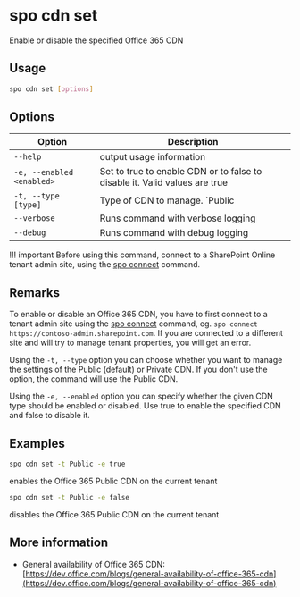 # spo cdn set

Enable or disable the specified Office 365 CDN

## Usage

```sh
spo cdn set [options]
```

## Options

Option|Description
------|-----------
`--help`|output usage information
`-e, --enabled <enabled>`|Set to true to enable CDN or to false to disable it. Valid values are true|false
`-t, --type [type]`|Type of CDN to manage. `Public|Private`. Default `Public`
`--verbose`|Runs command with verbose logging
`--debug`|Runs command with debug logging

!!! important
    Before using this command, connect to a SharePoint Online tenant admin site, using the [spo connect](../connect.md) command.

## Remarks

To enable or disable an Office 365 CDN, you have to first connect to a tenant admin site using the
[spo connect](../connect.md) command, eg. `spo connect https://contoso-admin.sharepoint.com`.
If you are connected to a different site and will try to manage tenant properties,
you will get an error.

Using the `-t, --type` option you can choose whether you want to manage the settings of
the Public (default) or Private CDN. If you don't use the option, the command will use the Public CDN.

Using the `-e, --enabled` option you can specify whether the given CDN type should be
enabled or disabled. Use true to enable the specified CDN and false to
disable it.

## Examples

```sh
spo cdn set -t Public -e true
```

enables the Office 365 Public CDN on the current tenant

```sh
spo cdn set -t Public -e false
```

disables the Office 365 Public CDN on the current tenant

## More information

- General availability of Office 365 CDN: [https://dev.office.com/blogs/general-availability-of-office-365-cdn](https://dev.office.com/blogs/general-availability-of-office-365-cdn)

